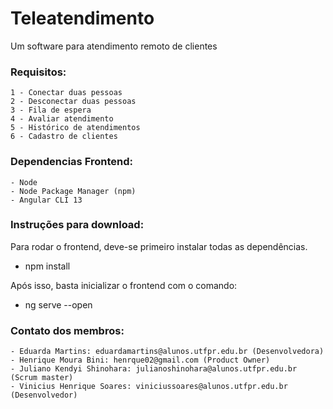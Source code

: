 

# Teleatendimento
Um software para atendimento remoto de clientes

### Requisitos:
	1 - Conectar duas pessoas
	2 - Desconectar duas pessoas
	3 - Fila de espera
	4 - Avaliar atendimento
	5 - Histórico de atendimentos
	6 - Cadastro de clientes
	
### Dependencias Frontend:
	- Node
	- Node Package Manager (npm)
	- Angular CLI 13
	
### Instruções para download:
Para rodar o frontend, deve-se primeiro instalar todas as dependências.
	
  - npm install
  
Após isso, basta inicializar o frontend com o comando:
	
  - ng serve --open
	
### Contato dos membros:
	- Eduarda Martins: eduardamartins@alunos.utfpr.edu.br (Desenvolvedora)
	- Henrique Moura Bini: henrque02@gmail.com (Product Owner)
	- Juliano Kendyi Shinohara: julianoshinohara@alunos.utfpr.edu.br (Scrum master)
	- Vinicius Henrique Soares: viniciussoares@alunos.utfpr.edu.br (Desenvolvedor)
  
